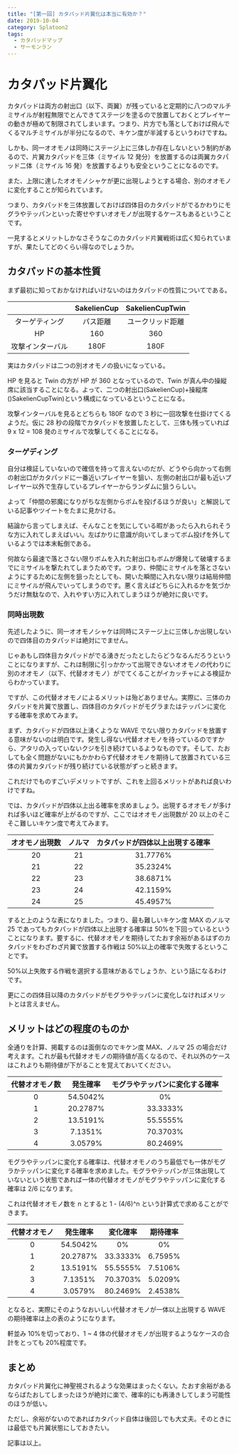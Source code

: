 ```yaml
---
title: "[第一回] カタパッド片翼化は本当に有効か？"
date: 2019-10-04
category: Splatoon2
tags:
  - カタパッドマップ
  - サーモンラン
---
```


# カタパッド片翼化

カタパッドは両方の射出口（以下、両翼）が残っていると定期的に八つのマルチミサイルが射程無限でとんできてステージを塗るので放置しておくとプレイヤーの動きが極めて制限されてしまいます。つまり、片方でも落としておけば飛んでくるマルチミサイルが半分になるので、キケン度が半減するというわけですね。

しかも、同一オオモノは同時にステージ上に三体しか存在しないという制約があるので、片翼カタパッドを三体（ミサイル 12 発分）を放置するのは両翼カタパッド二体（ミサイル 16 発）を放置するよりも安全ということになるのです。

また、上限に達したオオモノシャケが更に出現しようとする場合、別のオオモノに変化することが知られています。

つまり、カタパッドを三体放置しておけば四体目のカタパッドがでるかわりにモグラやテッパンといった寄せやすいオオモノが出現するケースもあるということです。

一見するとメリットしかなさそうなこのカタパッド片翼戦術は広く知られていますが、果たしてどのくらい得なのでしょうか。

## カタパッドの基本性質

まず最初に知っておかなければいけないのはカタパッドの性質についてである。

|                  | SakelienCup | SakelienCupTwin  |
| :--------------: | :---------: | :--------------: |
|  ターゲティング  |  パス距離   | ユークリッド距離 |
|        HP        |     160     |       360        |
| 攻撃インターバル |    180F     |       180F       |

実はカタパッドは二つの別オオモノの扱いになっている。

HP を見ると Twin の方が HP が 360 となっているので、Twin が真ん中の操縦席に該当することになる。よって、二つの射出口(SakelienCup)+操縦席()SakelienCupTwin)という構成になっているということになる。

攻撃インターバルを見るとどちらも 180F なので 3 秒に一回攻撃を仕掛けてくるようだ。仮に 28 秒の段階でカタパッドを放置したとして、三体も残っていれば 9 x 12 = 108 発のミサイルで攻撃してくることになる。

### ターゲディング

自分は検証していないので確信を持って言えないのだが、どうやら向かって右側の射出口がカタパッドに一番近いプレイヤーを狙い、左側の射出口が最も近いプレイヤー以外で生存しているプレイヤーからランダムに狙うらしい。

よって「仲間の邪魔になりがちな左側からボムを投げるほうが良い」と解説している記事やツイートをたまに見かける。

結論から言ってしまえば、そんなことを気にしている暇があったら入れられそうな方に入れてしまえばいい。左ばかりに意識が向いてしまってボム投げを外しているようでは本末転倒である。

何故なら最速で落とさない限りボムを入れた射出口もボムが爆発して破壊するまでにミサイルを撃たれてしまうためです。つまり、仲間にミサイルを落とさないようにするために左側を狙ったとしても、開いた瞬間に入れない限りは結局仲間にミサイルが飛んでいってしまうのです。悪く言えばどちらに入れるかを気づかうだけ無駄なので、入れやすい方に入れてしまうほうが絶対に良いです。

### 同時出現数

先述したように、同一オオモノシャケは同時にステージ上に三体しか出現しないので四体目のカタパッドは絶対にでません。

じゃあもし四体目カタパッドがでる湧きだったとしたらどうなるんだろうということになりますが、これは制限に引っかかって出現できないオオモノの代わりに別のオオモノ（以下、代替オオモノ）がでてくることがイカッチャによる検証からわかっています。

ですが、この代替オオモノによるメリットは殆どありません。実際に、三体のカタパッドを片翼で放置し、四体目のカタパッドがモグラまたはテッパンに変化する確率を求めてみます。

まず、カタパッドが四体以上湧くような WAVE でない限りカタパッドを放置する意味がないのは明白です。発生し得ない代替オオモノを待っているのですから、アタリの入っていないクジを引き続けているようなものです。そして、たおしても全く問題がないにもかかわらず代替オオモノを期待して放置されている三体の片翼カタパッドが残り続けている状態がずっと続きます。

これだけでものすごいデメリットですが、これを上回るメリットがあれば良いわけですね。

では、カタパッドが四体以上出る確率を求めましょう。出現するオオモノが多ければ多いほど確率が上がるのですが、ここではオオモノ出現数が 20 以上のそこそこ難しいキケン度で考えてみます。

| オオモノ出現数 | ノルマ | カタパッドが四体以上出現する確率 |
| :------------: | :----: | :------------------------------: |
|       20       |   21   |             31.7776%             |
|       21       |   22   |             35.2324%             |
|       22       |   23   |             38.6871%             |
|       23       |   24   |             42.1159%             |
|       24       |   25   |             45.4957%             |

すると上のような表になりました。つまり、最も難しいキケン度 MAX のノルマ 25 であってもカタパッドが四体以上出現する確率は 50%を下回っているということになります。要するに、代替オオモノを期待してたおす余裕があるはずのカタパッドをわざわざ片翼で放置する作戦は 50%以上の確率で失敗するということです。

50%以上失敗する作戦を選択する意味があるでしょうか、という話になるわけです。

更にこの四体目以降のカタパッドがモグラやテッパンに変化しなければメリットとは言えません。

## メリットはどの程度のものか

全通りを計算、掲載するのは面倒なのでキケン度 MAX、ノルマ 25 の場合だけ考えます。これが最も代替オオモノの期待値が高くなるので、それ以外のケースはこれよりも期待値が下がることを覚えておいてください。

| 代替オオモノ数 | 発生確率 | モグラやテッパンに変化する確率 |
| :------------: | :------: | :----------------------------: |
|       0        | 54.5042% |               0%               |
|       1        | 20.2787% |            33.3333%            |
|       2        | 13.5191% |            55.5555%            |
|       3        | 7.1351%  |            70.3703%            |
|       4        | 3.0579%  |            80.2469%            |

モグラやテッパンに変化する確率は、代替オオモノのうち最低でも一体がモグラかテッパンに変化する確率を求めました。モグラやテッパンが三体出現していないという状態であれば一体の代替オオモノがモグラやテッパンに変化する確率は 2/6 になります。

これは代替オオモノ数を n とすると 1 - (4/6)^n という計算式で求めることができます。

| 代替オオモノ | 発生確率 | 変化確率 | 期待確率 |
| :----------: | :------: | :------: | :------: |
|      0       | 54.5042% |    0%    |    0%    |
|      1       | 20.2787% | 33.3333% | 6.7595%  |
|      2       | 13.5191% | 55.5555% | 7.5106%  |
|      3       | 7.1351%  | 70.3703% | 5.0209%  |
|      4       | 3.0579%  | 80.2469% | 2.4538%  |

となると、実際にそのようなおいしい代替オオモノが一体以上出現する WAVE の期待確率は上の表のようになります。

軒並み 10%を切っており、1 ~ 4 体の代替オオモノが出現するようなケースの合計をとっても 20%程度です。

## まとめ

カタパッド片翼化に神聖視されるような効果はまったくない。たおす余裕があるならばたおしてしまったほうが絶対に楽で、確率的にも再湧きしてしまう可能性のほうが低い。

ただし、余裕がないのであればカタパッド自体は後回しでも大丈夫。そのときには最低でも片翼状態にしておきたい。

記事は以上。
